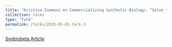```yaml
---
title: "Kristina Simmons on Commercializing Synthetic Biology: “Solve the Biggest Problems First”"
collection: talks
type: "Talk"
permalink: /talks/2025-05-01-talk-3
---
```


[Synbiobeta Article](https://www.synbiobeta.com/read/kristina-simmons-on-commercializing-synthetic-biology-solve-the-biggest-problems-first)

